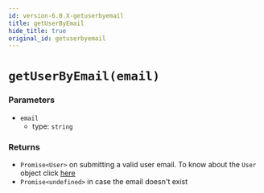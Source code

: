 ```yaml
---
id: version-6.0.X-getuserbyemail
title: getUserByEmail
hide_title: true
original_id: getuserbyemail
---
```


# ``getUserByEmail(email)``

### Parameters
- ``email``
  - type: ``string``


### Returns
- ``Promise<User>`` on submitting a valid user email. To know about the ``User`` object click [here](https://github.com/supertokens/core-driver-interface/wiki#user)
- `Promise<undefined>` in case the email doesn't exist